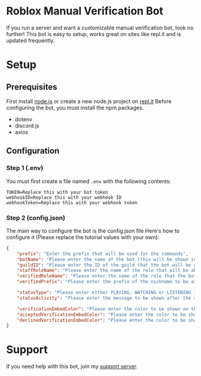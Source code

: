 # Roblox Manual Verification Bot
If you run a server and want a customizable manual verification bot, look no further!
This bot is easy to setup, works great on sites like repl.it and is updated frequently.

# Setup
## Prerequisites
First install [node.js](https://nodejs.org/en/download/) or create a new node.js project on [repl.it](https://repl.it/)
Before configuring the bot, you must install the npm packages.

* dotenv
* discord.js
* axios

## Configuration
### Step 1 (.env)
You must first create a file named `.env` with the following contents:
```
TOKEN=Replace this with your bot token
webhookID=Replace this with your webhook ID
webhookToken=Replace this with your webhook token
```
### Step 2 (config.json)
The main way to configure the bot is the config.json file
Here's how to configure it (Please replace the tutorial values with your own):
```json
{
    "prefix": "Enter the prefix that will be used for the commands",
    "botName": "Please enter the name of the bot (this will be shown in the verification embeds)",
    "guildID": "Please enter the ID of the guild that the bot will be used in",
    "staffRoleName": "Please enter the name of the role that will be able to use the commands",
    "verifiedRoleName": "Please enter the name of the role that the bot will give you when you are verified",
    "verifiedPrefix": "Please enter the prefix of the nickname to be asigned when the person is verified (Prefix | Roblox Name)",

    "statusType": "Please enter either PLAYING, WATCHING or LISTENING in all caps",
    "statusActivity": "Please enter the message to be shown after the status type",

    "verificationEmbedColor": "Please enter the color to be shown on the awaiting verification embeds (HEX or HTML colors only)",
    "acceptedVerificationEmbedColor": "Please enter the color to be shown on the accepted verification embeds (HEX or HTML colors only)",
    "declinedVerificationEmbedColor": "Please enter the color to be shown on the declined verification embeds (HEX or HTML colors only)"
}
```

# Support
If you need help with this bot, join my [support server](https://discord.gg/AY7WHt4Nrw).